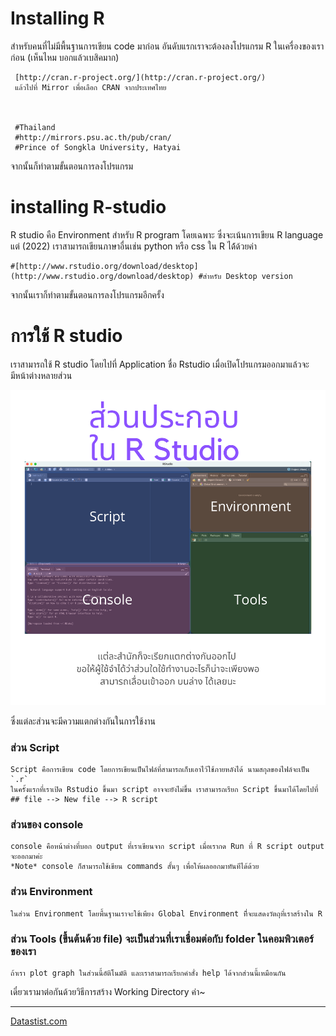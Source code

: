 # Installing R

สำหรับคนที่ไม่มีพื้นฐานการเขียน code มาก่อน อันดับแรกเราจะต้องลงโปรแกรม R ในเครื่องของเราก่อน (เห็นไหม บอกแล้วเบสิคมาก)

     [http://cran.r-project.org/](http://cran.r-project.org/)
     แล้วไปที่ Mirror เพื่อเลือก CRAN จากประเทศไทย
     
     
     
     #Thailand
     #http://mirrors.psu.ac.th/pub/cran/	    
     #Prince of Songkla University, Hatyai

จากนั้นก็ทำตามขั้นตอนการลงโปรแกรม


# installing R-studio

R studio คือ Environment สำหรับ R program โดยเฉพาะ ซึ่งจะเน้นการเขียน R language แต่ (2022) เราสามารถเขียนภาษาอื่นเช่น python หรือ css ใน R ได้้ด้วยค่า

    #[http://www.rstudio.org/download/desktop](http://www.rstudio.org/download/desktop) #สำหรับ Desktop version

จากนั้นเราก็ทำตามขั้นตอนการลงโปรแกรมอีกครั้ง



# การใช้ R studio

เราสามารถใช้ R studio โดยไปที่ Application ชื่อ Rstudio เมื่อเปิดโปรแกรมออกมาแล้วจะมีหน้าต่างหลายส่วน

![r](pics/Script.png)

ซึ่งแต่ละส่วนจะมีความแตกต่างกันในการใช้งาน


### ส่วน Script


    Script คือการเขียน code โดยการเขียนเป็นไฟล์ที่สามารถเก็บเอาไว้ใช้ภายหลังได้ นามสกุลของไฟล์จะเป็น `.r` 
    ในครั้งแรกที่เราเปิด Rstudio ขึ้นมา script อาจจะยังไม่ขึ้น เราสามารถเรียก Script ขึ้นมาได้โดยไปที่
    ## file --> New file --> R script
    
    
    
### ส่วนของ console
    console คือหน้าต่างที่บอก output ที่เราเขียนจาก script เมื่อเรากด Run ที่ R script output จะออกมาค่ะ
    *Note* console ก็สามารถใช้เขียน commands สั้นๆ เพื่อให้ผลออกมาทันทีได้ด้วย
    
    

### ส่วน Environment


    ในส่วน Environment โดยพื้นฐานเราจะใช้เพียง Global Environment ทีี่จะแสดงวัตถุที่เราสร้างใน R


### ส่วน Tools (ขึ้นต้นด้วย file) จะเป็นส่วนที่เราเชื่อมต่อกับ folder ในคอมพิวเตอร์ของเรา
   
   
    ถ้าเรา plot graph ในส่วนนี้อัติโนมัติ และเราสามารถเรียกคำสั่ง help ได้จากส่วนนี้เหมือนกัน
    

เดี๋ยวเรามาต่อกันด้วยวิธีการสร้าง Working Directory ค่า~


--------
[Datastist.com](www.datastist.com)
    

